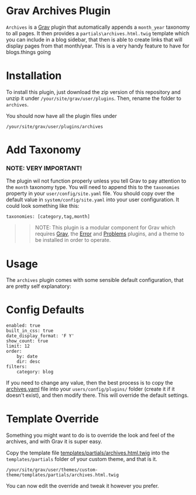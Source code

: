 # Grav Archives Plugin

`Archives` is a [Grav](http://github.com/getgrav/grav) plugin that automatically appends a `month_year` taxonomy to all pages. It then provides a `partials\archives.html.twig` template which you can include in a blog sidebar, that then is able to create links that will display pages from that month/year.  This is a very handy feature to have for blogs.things going

# Installation

To install this plugin, just download the zip version of this repository and unzip it under `/your/site/grav/user/plugins`. Then, rename the folder to `archives`.

You should now have all the plugin files under

	/your/site/grav/user/plugins/archives

# Add Taxonomy

### NOTE: VERY IMPORTANT!

The plugin wil not function properly unless you tell Grav to pay attention to the `month` taxonomy type.  You will need to append this to the `taxonomies` property in your `user/config/site.yaml` file. You should copy over the default value in `system/config/site.yaml` into your user configuration.  It could look something like this:

```
taxonomies: [category,tag,month]
```

>> NOTE: This plugin is a modular component for Grav which requires [Grav](http://github.com/getgrav/grav), the [Error](https://github.com/getgrav/grav-plugin-error) and [Problems](https://github.com/getgrav/grav-plugin-problems) plugins, and a theme to be installed in order to operate.

# Usage

The `archives` plugin comes with some sensible default configuration, that are pretty self explanatory:

# Config Defaults

```
enabled: true
built_in_css: true
date_display_format: 'F Y'
show_count: true
limit: 12
order:
    by: date
    dir: desc
filters:
    category: blog
```

If you need to change any value, then the best process is to copy the [archives.yaml](archives.yaml) file into your `users/config/plugins/` folder (create it if it doesn't exist), and then modify there.  This will override the default settings.

# Template Override

Something you might want to do is to override the look and feel of the archives, and with Grav it is super easy.

Copy the template file [templates/partials/archives.html.twig](templates/partials/archives.html.twig) into the `templates/partials` folder of your custom theme, and that is it.

```
/your/site/grav/user/themes/custom-theme/templates/partials/archives.html.twig
```

You can now edit the override and tweak it however you prefer.
